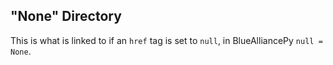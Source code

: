## "None" Directory

This is what is linked to if an `href` tag is set to `null`, in BlueAlliancePy `null = None`.
